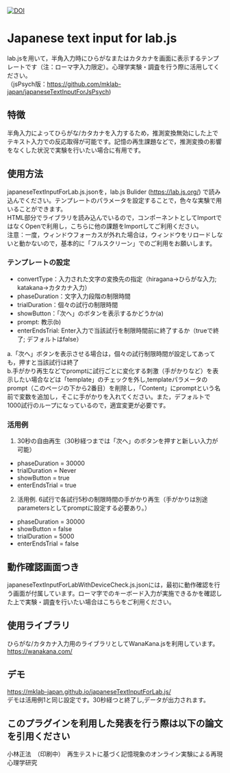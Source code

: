 [![DOI](https://zenodo.org/badge/261060164.svg)](https://zenodo.org/badge/latestdoi/261060164)
# Japanese text input for lab.js
lab.jsを用いて，半角入力時にひらがなまたはカタカナを画面に表示するテンプレートです（注：ローマ字入力限定）。心理学実験・調査を行う際に活用してください。    
（jsPsych版：https://github.com/mklab-japan/japaneseTextInputForJsPsych)

## 特徴
半角入力によってひらがな/カタカナを入力するため，推測変換無効にした上でテキスト入力での反応取得が可能です。記憶の再生課題などで，推測変換の影響をなくした状況で実験を行いたい場合に有用です。

## 使用方法
japaneseTextInputForLab.js.jsonを，lab.js Bulider (https://lab.js.org/) で読み込んでください。テンプレートのパラメータを設定することで，色々な実験で用いることができます。    
HTML部分でライブラリを読み込んでいるので，コンポーネントとしてImportではなくOpenで利用し，こちらに他の課題をImportしてご利用ください。    
注意：一度，ウィンドウフォーカスが外れた場合は，ウィンドウをリロードしないと動かないので，基本的に「フルスクリーン」でのご利用をお願いします。

### テンプレートの設定
 * convertType：入力された文字の変換先の指定（hiragana→ひらがな入力; katakana→カタカナ入力）
 * phaseDuration：文字入力段階の制限時間
 * trialDuration：個々の試行の制限時間
 * showButton：「次へ」のボタンを表示するかどうか(a)
 * prompt: 教示(b)
 * enterEndsTrial: Enter入力で当該試行を制限時間前に終了するか（trueで終了; デフォルトはfalse）


a.「次へ」ボタンを表示させる場合は，個々の試行制限時間が設定してあっても，押すと当該試行は終了    
b.手がかり再生などでpromptに試行ごとに変化する刺激（手がかりなど）を表示したい場合などは「template」のチェックを外し,templateパラメータのprompt（このページの下から2番目）を削除し，「Content」にpromptという名前で変数を追加し，そこに手がかりを入れてください。また，デフォルトで1000試行のループになっているので，適宜変更が必要です。

### 活用例
1. 30秒の自由再生（30秒経つまでは「次へ」のボタンを押すと新しい入力が可能）
 * phaseDuration = 30000
 * trialDuration = Never
 * showButton = true
 * enterEndsTrial = true

2. 活用例. 6試行で各試行5秒の制限時間の手がかり再生（手がかりは別途parametersとしてpromptに設定する必要あり。）
 * phaseDuration = 30000
 * showButton = false
 * trialDuration = 5000
 * enterEndsTrial = false
 
## 動作確認画面つき
japaneseTextInputForLabWithDeviceCheck.js.jsonには，最初に動作確認を行う画面が付属しています。ローマ字でのキーボード入力が実施できるかを確認した上で実験・調査を行いたい場合はこちらをご利用ください。

## 使用ライブラリ
ひらがな/カタカナ入力用のライブラリとしてWanaKana.jsを利用しています。    
https://wanakana.com/

## デモ
https://mklab-japan.github.io/japaneseTextInputForLab.js/    
デモは活用例1と同じ設定です。30秒経つと終了し,データが出力されます。

## このプラグインを利用した発表を行う際は以下の論文を引用ください
小林正法　（印刷中）　再生テストに基づく記憶現象のオンライン実験による再現 心理学研究
